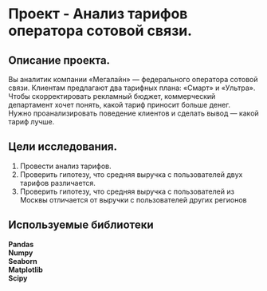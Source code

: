 # Проект - Анализ тарифов оператора сотовой связи.


## Описание проекта.

Вы аналитик компании «Мегалайн» — федерального оператора сотовой связи. Клиентам предлагают два тарифных плана: «Смарт» и «Ультра». Чтобы скорректировать рекламный бюджет, коммерческий департамент хочет понять, какой тариф приносит больше денег.\
Нужно проанализировать поведение клиентов и сделать вывод — какой тариф лучше.


## Цели исследования.

1. Провести анализ тарифов.
2. Проверить гипотезу, что средняя выручка с пользователей двух тарифов различается.
3. Проверить гипотезу, что средняя выручка с пользователей из Москвы отличается от выручки с пользователей других регионов


## Используемые библиотеки
**Pandas**\
**Numpy**\
**Seaborn**\
**Matplotlib**\
**Scipy**

